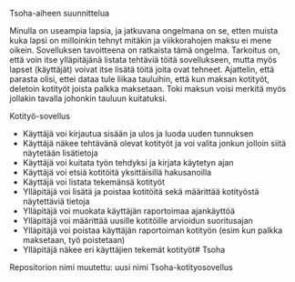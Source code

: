 Tsoha-aiheen suunnittelua

Minulla on useampia lapsia, ja jatkuvana ongelmana on se, etten muista kuka lapsi on milloinkin 
tehnyt mitäkin ja viikkorahojen maksu ei mene oikein. Sovelluksen tavoitteena on ratkaista tämä ongelma.
Tarkoitus on, että voin itse ylläpitäjänä listata tehtäviä töitä sovellukseen, mutta myös lapset (käyttäjät)
voivat itse lisätä töitä joita ovat tehneet. Ajattelin, että parasta olisi, ettei dataa tule liikaa tauluihin,
että kun maksan kotityöt, deletoin kotityöt joista palkka maksetaan. Toki maksun voisi merkitä myös jollakin
tavalla johonkin tauluun kuitatuksi.

Kotityö-sovellus

- Käyttäjä voi kirjautua sisään ja ulos ja luoda uuden tunnuksen
- Käyttäjä näkee tehtävänä olevat kotityöt ja voi valita jonkun jolloin siitä näytetään lisätietoja
- Käyttäjä voi kuitata työn tehdyksi ja kirjata käytetyn ajan
- Käyttäjä voi etsiä kotitöitä yksittäisillä hakusanoilla
- Käyttäjä voi listata tekemänsä kotityöt
- Ylläpitäjä voi lisätä ja poistaa kotitöitä sekä määrittää kotityöstä näytettäviä tietoja
- Ylläpitäjä voi muokata käyttäjän raportoimaa ajankäyttöä
- Ylläpitäjä voi määrittää uusille kotitöille arvioidun suoritusajan
- Ylläpitäjä voi poistaa käyttäjän raportoiman kotityön (esim kun palkka maksetaan, työ poistetaan)
- Ylläpitäjä näkee eri käyttäjien tekemät kotityöt# Tsoha

Repositorion nimi muutettu: uusi nimi Tsoha-kotityosovellus
